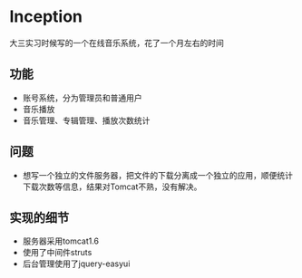 # Inception
大三实习时候写的一个在线音乐系统，花了一个月左右的时间

## 功能
+ 账号系统，分为管理员和普通用户
+ 音乐播放
+ 音乐管理、专辑管理、播放次数统计

## 问题
+ 想写一个独立的文件服务器，把文件的下载分离成一个独立的应用，顺便统计下载次数等信息，结果对Tomcat不熟，没有解决。

## 实现的细节
+ 服务器采用tomcat1.6
+ 使用了中间件struts
+ 后台管理使用了jquery-easyui


